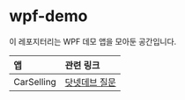 # wpf-demo

이 레포지터리는 WPF 데모 앱을 모아둔 공간입니다.

| 앱 | 관련 링크 |
|:---|:---------|
| CarSelling | [닷넷데브 질문](https://forum.dotnetdev.kr/t/wpf/2448) |
